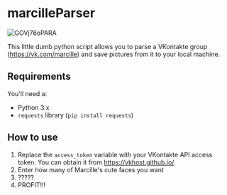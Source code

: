 # marcilleParser

![GOVj76oPARA](https://github.com/sadnessFM/marcilleParser/assets/90336027/309d19a8-0657-4af4-aec0-8821f05759c8)


This little dumb python script allows you to parse a VKontakte group (https://vk.com/marcille) and save pictures from it to your local machine.

## Requirements

You'll need a:

- Python 3.x
- `requests` library (`pip install requests`)

## How to use

1. Replace the `access_token` variable with your VKontakte API access token. You can obtain it from https://vkhost.github.io/
2. Enter how many of Marcille's cute faces you want
3. ?????
4. PROFIT!!!
